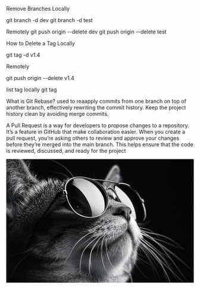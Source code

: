  Remove Branches Locally

 git branch -d dev
git branch -d test


Remotely
git push origin --delete dev
git push origin --delete test


How to Delete a Tag Locally 

git tag -d v1.4

 Remotely 

git push origin --delete v1.4


list tag locally
git tag 



What is Git Rebase?
used to reaapply commits from one branch on top of another branch, effectively rewriting the commit history. Keep the project history clean by avoiding merge commits.



A Pull Request is a way for developers to propose changes to a repository. 
It’s a feature in GitHub that make collaboration easier. When you create a pull request, you’re asking others to review and approve your changes before they’re merged into the main branch. This helps ensure that the code is reviewed, discussed, and ready for the project


![image](img.jpg)